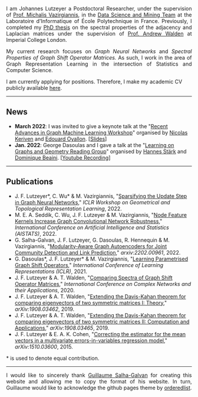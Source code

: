 <p style="text-align:justify">I am Johannes Lutzeyer a Postdoctoral Researcher, under the supervision of <a href="https://scholar.google.fr/citations?user=aWGJYcMAAAAJ&hl=en" target="_blank">Prof. Michalis Vazirgiannis</a>, in the <a href="https://www.lix.polytechnique.fr/dascim/" target="_blank">Data Science and Mining Team</a> at the Laboratoire d'Informatique of École Polytechnique in France. Previously, I completed my <a href="https://spiral.imperial.ac.uk/bitstream/10044/1/82477/1/Lutzeyer-J-2020-PhD-Thesis.pdf" target="_blank">PhD thesis</a> on the spectral properties of the adjacency and Laplacian matrices under the supervision of <a href="https://scholar.google.com/citations?user=6MrDZy8AAAAJ&hl=en" target="_blank"> Prof. Andrew Walden</a> at Imperial College London.
</p>

<p style="text-align:justify">
My current research focuses on <em>Graph Neural Networks</em> and <em>Spectral Properties of Graph Shift Operator Matrices.</em> As such, I work in the area of Graph Representation Learning in the intersection of Statistics and Computer Science. 
</p>


I am currently applying for positions. Therefore, I make my academic CV publicly available <a href="https://johanneslutzeyer.com/doc/JohannesLutzeyer_AcademicCV.pdf" target="_blank"> here</a>.


--- 

## News

- **March 2022**: I was invited to give a keynote talk at the "<a href="https://nkeriven.github.io/gml2022/" target="_blank">Recent Advances in Graph Machine Learning Workshop</a>" organised by <a href="https://nkeriven.github.io/" target="_blank">Nicolas Keriven</a> and <a href="https://edouardoyallon.github.io/" target="_blank">Edouard Oyallon</a>. [<a href="https://johanneslutzeyer.com/doc/GraphShiftOperatorsAndTheirRelevanceToGraphNeuralNetworks_handout.pdf" target="_blank">Slides</a>]
- **Jan. 2022**: George Dasoulas and I gave a talk at the "<a href="https://hannes-stark.com/logag-reading-group" target="_blank">Learning on Graphs and Geometry Reading Group</a>" organised by <a href="https://hannes-stark.com/" target="_blank">Hannes Stärk</a> and <a href="https://mila.quebec/en/person/dominique-beaini/" target="_blank">Dominique Beaini</a>. [<a href="https://www.youtube.com/watch?v=72bchdfzTMY" target="_blank">Youtube Recording</a>] 

---

## Publications
- J. F. Lutzeyer\*, C. Wu\* & M. Vazirgiannis, "<a href="https://arxiv.org/pdf/2109.00909.pdf" target="_blank">Sparsifying the Update Step in Graph Neural Networks</a>," *ICLR Workshop on Geometrical and Topological Representation Learning*, 2022. 
- M. E. A. Seddik, C. Wu, J. F. Lutzeyer & M. Vazirgiannis, "<a href="https://arxiv.org/pdf/2109.01785.pdf" target="_blank">Node Feature Kernels Increase Graph Convolutional Network Robustness</a>," *International Conference on Artificial Intelligence and Statistics (AISTATS)*, 2022.
- G. Salha-Galvan, J. F. Lutzeyer, G. Dasoulas, R. Hennequin & M. Vazirgiannis, "<a href="https://arxiv.org/pdf/2202.00961.pdf" target="_blank">Modularity-Aware Graph Autoencoders for Joint Community Detection and Link Prediction</a>," *arxiv:2202.00961*, 2022.
- G. Dasoulas\*, J. F. Lutzeyer\* & M. Vazirgiannis, "<a href="https://arxiv.org/pdf/2101.10050.pdf" target="_blank">Learning Parametrised Graph Shift Operators</a>," *International Conference of Learning Representations (ICLR)*, 2021. 
- J. F. Lutzeyer & A. T. Walden, "<a href="https://spiral.imperial.ac.uk/bitstream/10044/1/82477/1/Lutzeyer-J-2020-PhD-Thesis.pdf#page=69" target="_blank">Comparing Spectra of Graph Shift Operator Matrices</a>," *International Conference on Complex Networks and their Applications*, 2020.
- J. F. Lutzeyer & A. T. Walden, "<a href="https://arxiv.org/pdf/1908.03462.pdf" target="_blank">Extending the Davis-Kahan theorem for comparing eigenvectors of two symmetric matrices I: Theory</a>," *arXiv:1908.03462*, 2019.
- J. F. Lutzeyer & A. T. Walden, "<a href="https://arxiv.org/pdf/1908.03465.pdf" target="_blank">Extending the Davis-Kahan theorem for comparing eigenvectors of two symmetric matrices II: Computation and Applications</a>," *arXiv:1908.03465*, 2019.
- J. F. Lutzeyer & E. A. K. Cohen, "<a href="https://arxiv.org/pdf/1510.03600.pdf" target="_blank">Correcting the estimator for the mean vectors in a multivariate errors-in-variables regression model</a>," *arXiv:1510.03600*, 2015.

\* is used to denote equal  contribution.

---

<p style="text-align:justify">
I would like to sincerely thank <a href="https://guillaumesalhagalvan.com/" target="_blank">Guillaume Salha-Galvan</a> for creating this website and allowing me to copy the format of his website.  In turn, Guillaume would like to acknowledge the github pages theme by <a href="https://github.com/orderedlist" target="_blank">orderedlist</a>.
</p>
